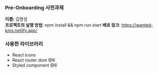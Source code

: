 ### Pre-Onboarding 사전과제

**이름:** 김명성 </br>
**프로젝트의 실행 방법**: npm install && npm run start
**배포 링크**: https://wanted-kms.netlify.app/


### 사용한 라이브러리

- React icons
- React router dom @6
- Styled component @6
